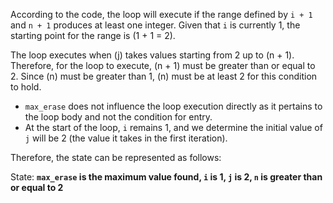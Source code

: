 According to the code, the loop will execute if the range defined by `i + 1` and `n + 1` produces at least one integer. Given that `i` is currently 1, the starting point for the range is \(1 + 1 = 2\). 

The loop executes when \(j\) takes values starting from 2 up to \(n + 1\). Therefore, for the loop to execute, \(n + 1\) must be greater than or equal to 2. Since \(n\) must be greater than 1, \(n\) must be at least 2 for this condition to hold. 

- `max_erase` does not influence the loop execution directly as it pertains to the loop body and not the condition for entry.
- At the start of the loop, `i` remains 1, and we determine the initial value of `j` will be 2 (the value it takes in the first iteration).

Therefore, the state can be represented as follows:

State: **`max_erase` is the maximum value found, `i` is 1, `j` is 2, `n` is greater than or equal to 2**